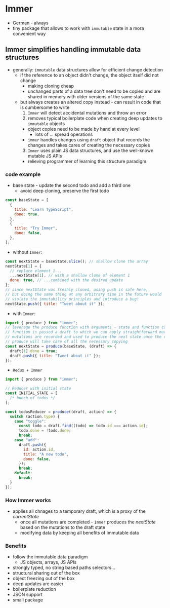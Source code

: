 # Immer

- German - always
- tiny package that allows to work with `immutable` state in a mora convenient way

## Immer simplifies handling immutable data structures

- generally: `immutable` data structures allow for efficient change detection
  - if the reference to an object didn't change, the object itself did not change
    - making cloning cheap
    - unchanged parts of a data tree don't need to be copied and are shared in memory with older versions of the same state
  - but always creates an altered copy instead - can result in code that is cumbersome to write
    1. `Immer` will detect accidental mutations and throw an error
    2. removes typical boilerplate code when creating deep updates to `immutable` objects
    - object copies need to be made by hand at every level
      - lots of ... spread operations
    - `immer` handles changes using `draft` object that records the changes and takes cares of creating the necessary copies
    3. `Immer` uses plain JS data structures, and use the well-known mutable JS APIs
    - relieving programmer of learning this structure paradigm

### code example

- base state - update the second todo and add a third one
  - avoid deep cloning, preserve the first todo

```js
const baseState = [
  {
    title: "Learn TypeScript",
    done: true,
  },
  {
    title: "Try Immer",
    done: false,
  },
];
```

- without `Immer`:

```js
const nextState = baseState.slice(); // shallow clone the array
nextState[1] = {
  // replace element 1...
  ...nextState[1], // with a shallow clone of element 1
  done: true, // ...combined with the desired update
};
// since nextState was freshly cloned, using push is safe here,
// but doing the same thing at any arbitrary time in the future would
// violate the immutability principles and introduce a bug!
nextState.push({ title: "Tweet about it" });
```

- with `Immer`:

```js
import { produce } from "immer";
// leverage the produce function with arguments - state and function called the recipe
// function is passed a draft to which we can apply straightforward mutations
// mutations are recorded and used to produce the next state once the recipe is done
// produce will take care of all the necessary copying
const nextState = produce(baseState, (draft) => {
  draft[1].done = true;
  draft.push({ title: "Tweet about it" });
});
```

- `Redux + Immer`

```js
import { produce } from "immer";

// Reducer with initial state
const INITIAL_STATE = [
  /* bunch of todos */
];

const todosReducer = produce((draft, action) => {
  switch (action.type) {
    case "toggle":
      const todo = draft.find((todo) => todo.id === action.id);
      todo.done = !todo.done;
      break;
    case "add":
      draft.push({
        id: action.id,
        title: "A new todo",
        done: false,
      });
      break;
    default:
      break;
  }
});
```

### How Immer works

- applies all chnages to a temporary draft, which is a proxy of the <i>currentState</i>
  - once all mutations are completed - `Immer` produces the <i>nextState</i> based on the mutations to the draft state
  - modifying data by keeping all benefits of immutable data

### Benefits

- follow the immutable data paradigm
  - JS objects, arrays, JS APIs
- strongly typed, no string based paths selectors...
- structural sharing out of the box
- object freezing out of the box
- deep updates are easier
- boilerplate reduction
- JSON support
- small package
